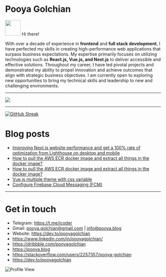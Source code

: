 # Pooya Golchian

<img src="https://user-images.githubusercontent.com/74038190/216120974-24a76b31-7f39-41f1-a38f-b3c1377cc612.png" width="50" height="50" />
Hi there!

With over a decade of experience in **frontend** and **full stack development**, I have perfected my skills in creating high-performance web applications that surpass business expectations. My expertise primarily focuses on utilizing technologies such as **React.js, Vue.js, and Nest.js** to deliver accessible and effective solutions. Throughout my career, I have led pivotal projects and demonstrated my ability to propel innovation and achieve outcomes that align with strategic business objectives. I am currently open to exploring new opportunities to bring my technical skills and leadership to new and challenging environments.

---

<picture>
  <source
    srcset="https://github-readme-stats.vercel.app/api?username=pooyagolchian&show_icons=true&theme=dark"
    media="(prefers-color-scheme: dark)"
  />
  <source
    srcset="https://github-readme-stats.vercel.app/api?username=pooyagolchian&show_icons=true"
    media="(prefers-color-scheme: light), (prefers-color-scheme: no-preference)"
  />
  <img src="https://github-readme-stats.vercel.app/api?username=pooyagolchian&show_icons=true" />
</picture>

---

[![GitHub Streak](https://streak-stats.demolab.com?user=pooyagolchian&theme=react)](https://git.io/streak-stats)

# Blog posts

<!-- BLOG-POST-LIST:START -->
- [Improving Next.js website performance and get a 100% rate of optimization from Lighthouse on desktop and mobile](https://dev.to/pooyagolchian/improve-nextjs-website-performance-and-get-a-100-rate-of-optimization-from-lighthouse-on-desktop-and-mobile-1bf4)
- [How to pull the AWS ECR docker image and extract all things in the docker image?](https://dev.to/pooyagolchian/how-to-pull-the-aws-ecr-docker-image-and-extract-all-things-in-the-docker-image-4ioo)
- [How to pull the AWS ECR docker image and extract all things in the docker image?](https://pooya.blog/posts/aws-ecr-pull-and-extract/)
- [Vue.js multiple theme with css variable](https://pooya.blog/posts/vue-multiple-theme/)
- [Configure Firebase Cloud Messaging &lpar;FCM&rpar;](https://dev.to/pooyagolchian/configure-firebase-cloud-messaging-fcm-4ikc)
<!-- BLOG-POST-LIST:END -->

---

# Get in touch

- Telegram: <https://t.me/icoder>
- Gmail: <pooya.golchian@gmail.com> | <info@pooya.blog>
- Website: <https://dev.to/pooyagolchian>
- <https://www.linkedin.com/in/pooyagolchian/>
- <https://dribbble.com/pooyagolchian>
- <https://pooya.blog>
- <https://stackoverflow.com/users/2257357/pooya-golchian>
- <https://dev.to/pooyagolchian>

![Profile View](https://hit.yhype.me/github/profile?user_id=8122611)
